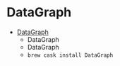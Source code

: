 # DataGraph
- [DataGraph](https://www.visualdatatools.com/DataGraph/)
  -  DataGraph
  - DataGraph
  - `brew cask install DataGraph`
